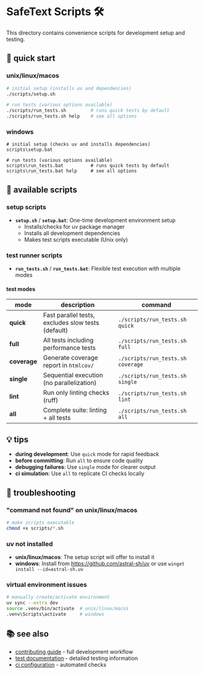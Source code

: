 # SafeText Scripts 🛠️

This directory contains convenience scripts for development setup and testing.

## 🚀 quick start

### unix/linux/macos
```bash
# initial setup (installs uv and dependencies)
./scripts/setup.sh

# run tests (various options available)
./scripts/run_tests.sh         # runs quick tests by default
./scripts/run_tests.sh help    # see all options
```

### windows
```batch
# initial setup (checks uv and installs dependencies)
scripts\setup.bat

# run tests (various options available)
scripts\run_tests.bat          # runs quick tests by default
scripts\run_tests.bat help     # see all options
```

## 📝 available scripts

### setup scripts
- **`setup.sh`** / **`setup.bat`**: One-time development environment setup
  - Installs/checks for uv package manager
  - Installs all development dependencies
  - Makes test scripts executable (Unix only)

### test runner scripts
- **`run_tests.sh`** / **`run_tests.bat`**: Flexible test execution with multiple modes

#### test modes

| mode | description | command |
|------|-------------|---------|
| **quick** | Fast parallel tests, excludes slow tests (default) | `./scripts/run_tests.sh quick` |
| **full** | All tests including performance tests | `./scripts/run_tests.sh full` |
| **coverage** | Generate coverage report in `htmlcov/` | `./scripts/run_tests.sh coverage` |
| **single** | Sequential execution (no parallelization) | `./scripts/run_tests.sh single` |
| **lint** | Run only linting checks (ruff) | `./scripts/run_tests.sh lint` |
| **all** | Complete suite: linting + all tests | `./scripts/run_tests.sh all` |

## 💡 tips

- **during development**: Use `quick` mode for rapid feedback
- **before committing**: Run `all` to ensure code quality
- **debugging failures**: Use `single` mode for clearer output
- **ci simulation**: Use `all` to replicate CI checks locally

## 🔧 troubleshooting

### "command not found" on unix/linux/macos
```bash
# make scripts executable
chmod +x scripts/*.sh
```

### uv not installed
- **unix/linux/macos**: The setup script will offer to install it
- **windows**: Install from https://github.com/astral-sh/uv or use `winget install --id=astral-sh.uv`

### virtual environment issues
```bash
# manually create/activate environment
uv sync --extra dev
source .venv/bin/activate  # unix/linux/macos
.venv\Scripts\activate     # windows
```

## 📚 see also

- [contributing guide](../CONTRIBUTING.md) - full development workflow
- [test documentation](../tests/README.md) - detailed testing information
- [ci configuration](../.github/workflows/ci.yml) - automated checks
